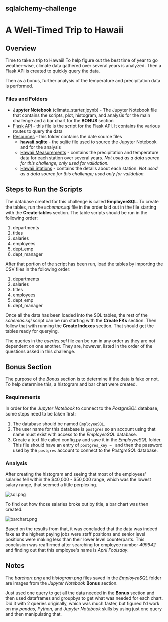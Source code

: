 ## sqlalchemy-challenge
# A Well-Timed Trip to Hawaii

## Overview

Time to take a trip to Hawaii! To help figure out the best time of year to go weather-wise, climate data gathered over several years is analyzed. Then a Flask API is created to quickly query the data.

Then as a bonus, further analysis of the temperature and precipitation data is performed.

### Files and Folders

* **Jupyter Notebook** (climate_starter.jpynb) - The Jupyter Notebook file that contains the scripts, plot, histogram, and analysis for the main challenge and a bar chart for the **BONUS** section
* [Flask API](app.py) - this file is the script for the Flask API. It contains the various routes to query the data
* [Resources](Resources/) - this folder contains the date source files
    * **hawaii.sqlite** - the sqlite file used to source the Jupyter Notebook and for the analysis
    * [Hawaii Measurements](Resources/hawaii_measurements.csv) - contains the precipitation and temperature data for each station over several years. *Not used as a data source for this challenge; only used for validation.*
    * [Hawaii Stations](Resources/hawaii_stations.csv) - contains the details about each station. *Not used as a data source for this challenge; used only for validation.*


## Steps to Run the Scripts

The database created for this challenge is called **EmployeeSQL**. To create the tables, run the *schemas.sql* file in the order laid out in the file starting with the **Create tables** section. The table scripts should be run in the following order:
1. departments
2. titles
3. salaries
4. employees
5. dept_emp
6. dept_manager

After that portion of the script has been run, load the tables by importing the CSV files in the following order:
1. departments
2. salaries
3. titles
4. employees
5. dept_emp
6. dept_manager

Once all the data has been loaded into the SQL tables, the rest of the *schemas.sql* script can be run starting with the **Create FKs** section. Then follow that with running the **Create Indexes** section. That should get the tables ready for querying.

The queries in the *queries.sql* file can be run in any order as they are not dependent on one another. They are, however, listed in the order of the questions asked in this challenge.

## Bonus Section

The purpose of the *Bonus* section is to determine if the data is fake or not. To help determine this, a histogram and bar chart were created.

### Requirements

In order for the *Jupyter Notebook* to connect to the *PostgreSQL* database, some steps need to be taken first:
1. The database should be named `EmployeeSQL`.
2. The user name for this database is `postgres` so an account using that name must exist with access to the *EmployeeSQL* database.
3. Create a text file called config.py and save it in the *EmployeeSQL* folder. This file should have an entry of `postgres_key = ` and then the password used by the `postgres` account to connect to the *PostgreSQL* database.

### Analysis

After creating the histogram and seeing that most of the employees' salaries fell within the $40,000 - $50,000 range, which was the lowest salary range, that seemed a little perplexing.

![sql.png](EmployeeSQL/histogram.PNG)

To find out how those salaries broke out by title, a bar chart was then created.

![barchart.png](EmployeeSQL/barchart.PNG)

Based on the results from that, it was concluded that the data was indeed fake as the highest paying jobs were staff positions and senior level positions were making less than their lower level counterparts. This conclusion was reaffirmed after searching for employee number *499942* and finding out that this employee's name is *April Foolsday*.

## Notes

The *barchart.png* and *histogram.png* files saved in the *EmployeeSQL* folder are images from the *Jupyter Notebook* **Bonus** section.

Just used one query to get all the data needed in the **Bonus** section and then used dataframes and groupbys to get what was needed for each chart. Did it with 2 queries originally, which was much faster, but figured I'd work on my *pandas*, *Python*, and *Jupyter Notebook* skills by using just one query and then manipulating that.